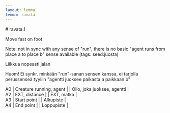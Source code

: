 ```yaml
---
layout: lemma
lemma: ravata
---
```


<div class="sense">
# <span class="sensename">ravata.1</span>

<span class="description">Move fast on foot</span>

Note: not in sync with any sense of "run", there is no basic "agent runs from place a to place b" sense available (tags: seed:juosta)

<span class="description">Liikkua nopeasti jalan</span>

Huom! Ei synkr. minkään "run"-sanan sensen kanssa, ei tarjolla perussenseä tyyliin "agentti juoksee paikasta a paikkaan b"

A0 | Creature running, agent |   | Olio, joka juoksee, agentti |  
A2 | EXT, distance |   | EXT, matka |  
A3 | Start point |   | Alkupiste |  
A4 | End point |   | Loppupiste |  

</div>

